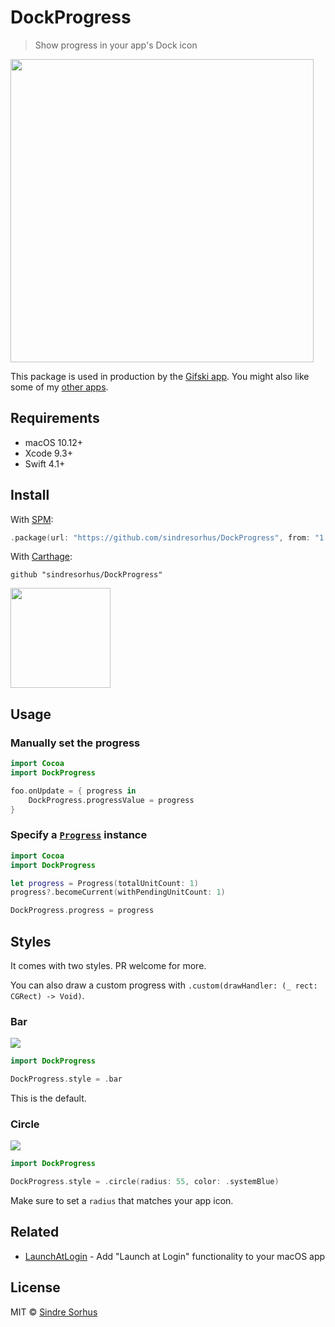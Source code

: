 # DockProgress

> Show progress in your app's Dock icon

<img src="screenshot.gif" width="485">

This package is used in production by the [Gifski app](https://github.com/sindresorhus/gifski-app). You might also like some of my [other apps](https://sindresorhus.com/#apps).


## Requirements

- macOS 10.12+
- Xcode 9.3+
- Swift 4.1+


## Install

With [SPM](https://swift.org/package-manager/):

```swift
.package(url: "https://github.com/sindresorhus/DockProgress", from: "1.0.0")
```

With [Carthage](https://swift.org/package-manager/):

```
github "sindresorhus/DockProgress"
```

<a href="https://www.patreon.com/sindresorhus">
	<img src="https://c5.patreon.com/external/logo/become_a_patron_button@2x.png" width="160">
</a>


## Usage

### Manually set the progress

```swift
import Cocoa
import DockProgress

foo.onUpdate = { progress in
	DockProgress.progressValue = progress
}
```

### Specify a [`Progress`](https://developer.apple.com/documentation/foundation/progress) instance

```swift
import Cocoa
import DockProgress

let progress = Progress(totalUnitCount: 1)
progress?.becomeCurrent(withPendingUnitCount: 1)

DockProgress.progress = progress
```


## Styles

It comes with two styles. PR welcome for more.

You can also draw a custom progress with `.custom(drawHandler: (_ rect: CGRect) -> Void)`.

### Bar

![](screenshot-bar.gif)

```swift
import DockProgress

DockProgress.style = .bar
```

This is the default.

### Circle

![](screenshot-circle.gif)

```swift
import DockProgress

DockProgress.style = .circle(radius: 55, color: .systemBlue)
```

Make sure to set a `radius` that matches your app icon.


## Related

- [LaunchAtLogin](https://github.com/sindresorhus/LaunchAtLogin) - Add "Launch at Login" functionality to your macOS app


## License

MIT © [Sindre Sorhus](https://sindresorhus.com)

